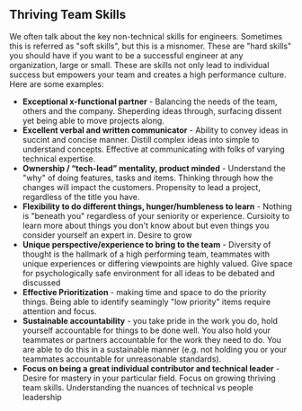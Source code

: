 ## Thriving Team Skills

We often talk about the key non-technical skills for engineers.  Sometimes this is referred as "soft skills", but this is a misnomer.  These are "hard skills" you should have if you want to be a successful engineer at any organization, large or small.  These are skills not only lead to individual success but empowers your team and creates a high performance culture.  Here are some examples:

* __Exceptional x-functional partner__ - Balancing the needs of the team, others and the company.  Sheperding ideas through, surfacing dissent yet being able to move projects along.
* __Excellent verbal and written communicator__ - Ability to convey ideas in succint and concise manner.  Distill complex ideas into simple to understand concepts.  Effective at communicating with folks of varying technical expertise.
* __Ownership / “tech-lead” mentality, product minded__ - Understand the "why" of doing features, tasks and items.  Thinking through how the changes will impact the customers.  Propensity to lead a project, regardless of the title you have.
* __Flexibility to do different things, hunger/humbleness to learn__ - Nothing is "beneath you" regardless of your seniority or experience.  Cursioity to learn more about things you don't know about but even things you consider yourself an expert in.  Desire to grow
* __Unique perspective/experience to bring to the team__ - Diversity of thought is the hallmark of a high performing team, teammates with unique experiences or differing viewpoints are highly valued.  Give space for psychologically safe environment for all ideas to be debated and discussed
* __Effective Prioritization__ - making time and space to do the priority things.  Being able to identify seamingly "low priority" items require attention and focus.
* __Sustainable accountability__ - you take pride in the work you do, hold yourself accountable for things to be done well.  You also hold your teammates or partners accountable for the work they need to do.  You are able to do this in a sustainable manner (e.g. not holding you or your teammates accountable for unreasonable standards).
* __Focus on being a great individual contributor and technical leader__ - Desire for mastery in your particular field.  Focus on growing thriving team skills.  Understanding the nuances of technical vs people leadership
